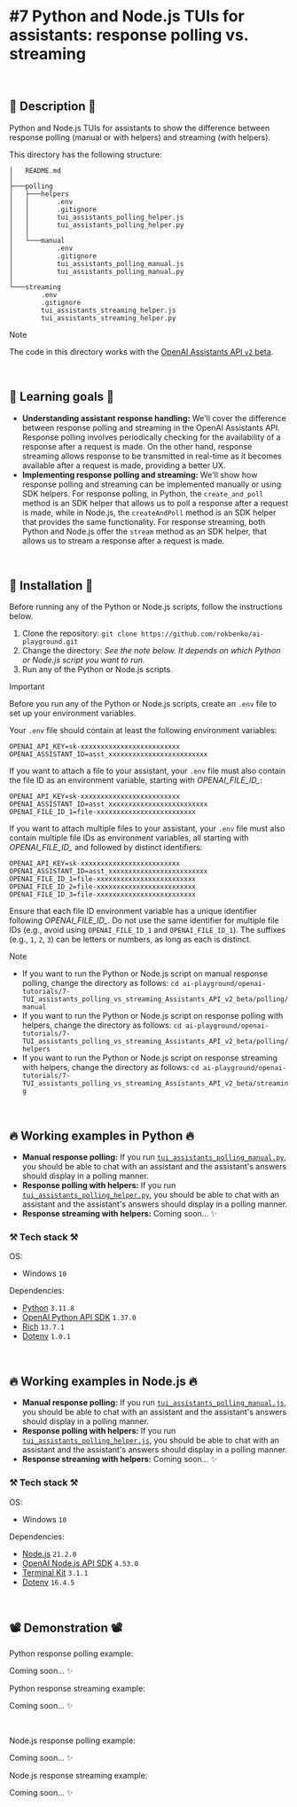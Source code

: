 # #7 Python and Node.js TUIs for assistants: response polling vs. streaming

<br>

## 📖 Description 📖

Python and Node.js TUIs for assistants to show the difference between response polling (manual or with helpers) and streaming (with helpers).

This directory has the following structure:

```
│   README.md
│
├───polling
│   ├───helpers
│   │       .env
│   │       .gitignore
│   │       tui_assistants_polling_helper.js
│   │       tui_assistants_polling_helper.py
│   │
│   └───manual
│           .env
│           .gitignore
│           tui_assistants_polling_manual.js
│           tui_assistants_polling_manual.py
│
└───streaming
        .env
        .gitignore
        tui_assistants_streaming_helper.js
        tui_assistants_streaming_helper.py
```

> [!NOTE]
> The code in this directory works with the [OpenAI Assistants API `v2` beta](https://platform.openai.com/docs/api-reference/assistants).

<br>

## 🧠 Learning goals 🧠

- **Understanding assistant response handling:** We'll cover the difference between response polling and streaming in the OpenAI Assistants API. Response polling involves periodically checking for the availability of a response after a request is made. On the other hand, response streaming allows response to be transmitted in real-time as it becomes available after a request is made, providing a better UX.
- **Implementing response polling and streaming:** We'll show how response polling and streaming can be implemented manually or using SDK helpers. For response polling, in Python, the `create_and_poll` method is an SDK helper that allows us to poll a response after a request is made, while in Node.js, the `createAndPoll` method is an SDK helper that provides the same functionality. For response streaming, both Python and Node.js offer the `stream` method as an SDK helper, that allows us to stream a response after a request is made.

<br>

## 🚀 Installation 🚀

Before running any of the Python or Node.js scripts, follow the instructions below.

1. Clone the repository: `git clone https://github.com/rokbenko/ai-playground.git`
2. Change the directory: *See the note below. It depends on which Python or Node.js script you want to run.*
3. Run any of the Python or Node.js scripts.

> [!IMPORTANT]
> Before you run any of the Python or Node.js scripts, create an `.env` file to set up your environment variables.
>
> Your `.env` file should contain at least the following environment variables:
>
> ```
> OPENAI_API_KEY=sk-xxxxxxxxxxxxxxxxxxxxxxxxx
> OPENAI_ASSISTANT_ID=asst_xxxxxxxxxxxxxxxxxxxxxxxxx
> ```
>
> If you want to attach a file to your assistant, your `.env` file must also contain the file ID as an environment variable, starting with *OPENAI_FILE_ID_*:
>
> ```
> OPENAI_API_KEY=sk-xxxxxxxxxxxxxxxxxxxxxxxxx
> OPENAI_ASSISTANT_ID=asst_xxxxxxxxxxxxxxxxxxxxxxxxx
> OPENAI_FILE_ID_1=file-xxxxxxxxxxxxxxxxxxxxxxxxx
> ```
>
> If you want to attach multiple files to your assistant, your `.env` file must also contain multiple file IDs as environment variables, all starting with *OPENAI_FILE_ID_* and followed by distinct identifiers:
>
> ```
> OPENAI_API_KEY=sk-xxxxxxxxxxxxxxxxxxxxxxxxx
> OPENAI_ASSISTANT_ID=asst_xxxxxxxxxxxxxxxxxxxxxxxxx
> OPENAI_FILE_ID_1=file-xxxxxxxxxxxxxxxxxxxxxxxxx
> OPENAI_FILE_ID_2=file-xxxxxxxxxxxxxxxxxxxxxxxxx
> OPENAI_FILE_ID_3=file-xxxxxxxxxxxxxxxxxxxxxxxxx
> ```
>
> Ensure that each file ID environment variable has a unique identifier following *OPENAI_FILE_ID_*. Do not use the same identifier for multiple file IDs (e.g., avoid using `OPENAI_FILE_ID_1` and `OPENAI_FILE_ID_1`). The suffixes (e.g., `1`, `2`, `3`) can be letters or numbers, as long as each is distinct.

> [!NOTE]
>  - If you want to run the Python or Node.js script on manual response polling, change the directory as follows: `cd ai-playground/openai-tutorials/7-TUI_assistants_polling_vs_streaming_Assistants_API_v2_beta/polling/manual`
>  - If you want to run the Python or Node.js script on response polling with helpers, change the directory as follows: `cd ai-playground/openai-tutorials/7-TUI_assistants_polling_vs_streaming_Assistants_API_v2_beta/polling/helpers`
>  - If you want to run the Python or Node.js script on response streaming with helpers, change the directory as follows: `cd ai-playground/openai-tutorials/7-TUI_assistants_polling_vs_streaming_Assistants_API_v2_beta/streaming`

<br>

## 🔥 Working examples in Python 🔥

- **Manual response polling:** If you run [`tui_assistants_polling_manual.py`](https://github.com/rokbenko/ai-playground/blob/main/openai-tutorials/7-TUI_assistants_polling_vs_streaming_Assistants_API_v2_beta/polling/manual/tui_assistants_polling_manual.py), you should be able to chat with an assistant and the assistant's answers should display in a polling manner.
- **Response polling with helpers:** If you run [`tui_assistants_polling_helper.py`](https://github.com/rokbenko/ai-playground/blob/main/openai-tutorials/7-TUI_assistants_polling_vs_streaming_Assistants_API_v2_beta/polling/helpers/tui_assistants_polling_helper.py), you should be able to chat with an assistant and the assistant's answers should display in a polling manner.
- **Response streaming with helpers:** Coming soon... ✨

### ⚒️ Tech stack ⚒️

OS:

- Windows `10`

Dependencies:

- [Python](https://www.python.org/) `3.11.8`
- [OpenAI Python API SDK](https://pypi.org/project/openai/) `1.37.0`
- [Rich](https://pypi.org/project/rich/) `13.7.1`
- [Dotenv](https://pypi.org/project/python-dotenv/) `1.0.1`

<br>

## 🔥 Working examples in Node.js 🔥

- **Manual response polling:** If you run [`tui_assistants_polling_manual.js`](https://github.com/rokbenko/ai-playground/blob/main/openai-tutorials/7-TUI_assistants_polling_vs_streaming_Assistants_API_v2_beta/polling/manual/tui_assistants_polling_manual.js), you should be able to chat with an assistant and the assistant's answers should display in a polling manner.
- **Response polling with helpers:** If you run [`tui_assistants_polling_helper.js`](https://github.com/rokbenko/ai-playground/blob/main/openai-tutorials/7-TUI_assistants_polling_vs_streaming_Assistants_API_v2_beta/polling/helpers/tui_assistants_polling_helper.js), you should be able to chat with an assistant and the assistant's answers should display in a polling manner.
- **Response streaming with helpers:** Coming soon... ✨

### ⚒️ Tech stack ⚒️

OS:

- Windows `10`

Dependencies:

- [Node.js](https://nodejs.org/en) `21.2.0`
- [OpenAI Node.js API SDK](https://www.npmjs.com/package/openai) `4.53.0`
- [Terminal Kit](https://www.npmjs.com/package/terminal-kit) `3.1.1`
- [Dotenv](https://www.npmjs.com/package/dotenv) `16.4.5`

<br>

## 📽️ Demonstration 📽️

Python response polling example:

Coming soon... ✨

Python response streaming example:

Coming soon... ✨

<br>

Node.js response polling example:

Coming soon... ✨

Node.js response streaming example:

Coming soon... ✨
